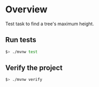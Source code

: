 
# Overview

Test task to find a tree's maximum height.

## Run tests

```bash
$> ./mvnw test
```

## Verify the project

```bash
$> ./mvnw verify
```

